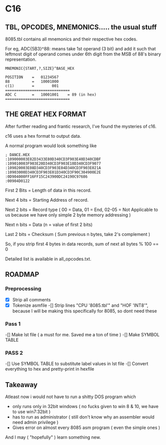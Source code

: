 # C16

## TBL, OPCODES, MNEMONICS..... the usual stuff

8085.tbl contains all mnemonics and their respective hex codes.

For eg, ADC{5B3}^88: means take 1st operand (3 bit) and add it such that leftmost digit of operand comes under 6th digit from the MSB of 88's binary representation.

```
MNEMONIC{START,?,SIZE}^BASE_HEX
```

```
POSITION    =   01234567
88          =   10001000
c(1)        =        001
=============================
ADC C       =   10001001    = 89 (in hex)
=============================
```

## THE GREAT HEX FORMAT

After further reading and frantic research, I've found the mysteries of c16.

c16 uses a hex format to output data.

A normal program would look something like 

```
; DANCE.HEX
:109000003E82D3433E80D340CD3F903E40D340CDBF
:109010003F903E20D340CD3F903E10D340CD3F9077
:109020003E08D340CD3F903E04D340CD3F903E021A
:10903000D340CD3F903E01D340CD3F90C304900E2E
:0D904000FF16FF15C243900DC24190C97686
:00904D0122
```

First 2 Bits = Length of data in this record.

Next 4 bits = Starting Address of record.

Next 2 bits = Record type ( 00 = Data, 01 = End, 02-05 = Not Applicable to us because we have only simple 2 byte memory addressing )

Next n bits = Data (n = value of first 2 bits)

Last 2 bits = Checksum ( Sum previous n bytes, take 2's complement )

So, if you strip first 4 bytes in data records, sum of next all bytes % 100 == 0


Detailed list is available in all_opcodes.txt.

## ROADMAP

### Preprocessing

-[x] Strip all comments
-[x] Tokenize asmfile
-[] Strip lines "CPU '8085.tbl'" and "HOF 'INT8'", because I will be making this specifically for 8085, so dont need these

### Pass 1

-[] Make lst file ( a must for me. Saved me a ton of time )
-[] Make SYMBOL TABLE

### PASS 2

-[] Use SYMBOL TABLE to substitute label values in lst file
-[] Convert everything to hex and pretty-print in hexfile

## Takeaway

Atleast now i would not have to run a shitty DOS program which

- only runs only in 32bit windows ( no fucks given to win 8 & 10, we have to use win7:32bit )
- has to run as administrator ( still don't know why an assembler would need admin privilege )
- Gives error on almost every 8085 asm program ( even the simple ones )

And I may ( "hopefully" ) learn something new. 

